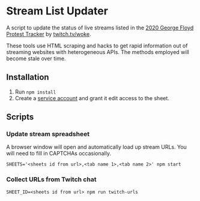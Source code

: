 # Stream List Updater

A script to update the status of live streams listed in the [2020 George Floyd Protest Tracker](http://bit.ly/protestlinks) by [twitch.tv/woke](https://twitch.tv/woke).

These tools use HTML scraping and hacks to get rapid information out of streaming websites with heterogeneous APIs. The methods employed will become stale over time.


## Installation

1. Run `npm install`
2. Create a [service account](https://theoephraim.github.io/node-google-spreadsheet/#/getting-started/authentication) and grant it edit access to the sheet.


## Scripts

### Update stream spreadsheet

A browser window will open and automatically load up stream URLs. You will need to fill in CAPTCHAs occasionally.


```
SHEETS='<sheets id from url>,<tab name 1>,<tab name 2>' npm start
```

### Collect URLs from Twitch chat

```
SHEET_ID=<sheets id from url> npm run twitch-urls
```
